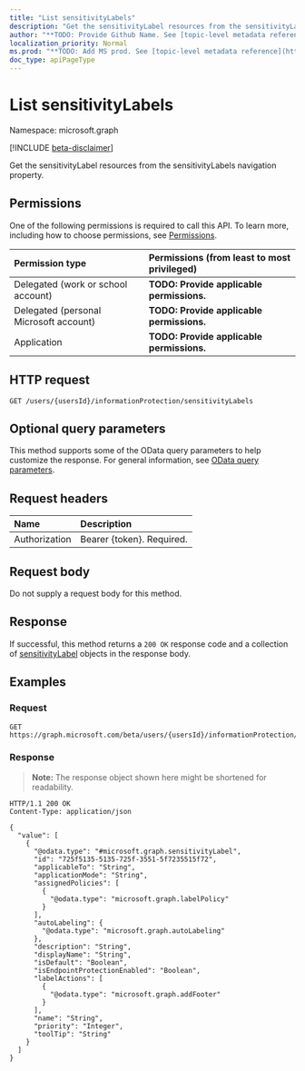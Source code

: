 ```yaml
---
title: "List sensitivityLabels"
description: "Get the sensitivityLabel resources from the sensitivityLabels navigation property."
author: "**TODO: Provide Github Name. See [topic-level metadata reference](https://msgo.azurewebsites.net/add/document/guidelines/metadata.html#topic-level-metadata)**"
localization_priority: Normal
ms.prod: "**TODO: Add MS prod. See [topic-level metadata reference](https://msgo.azurewebsites.net/add/document/guidelines/metadata.html#topic-level-metadata)**"
doc_type: apiPageType
---
```


# List sensitivityLabels
Namespace: microsoft.graph

[!INCLUDE [beta-disclaimer](../../includes/beta-disclaimer.md)]

Get the sensitivityLabel resources from the sensitivityLabels navigation property.

## Permissions
One of the following permissions is required to call this API. To learn more, including how to choose permissions, see [Permissions](/graph/permissions-reference).

|Permission type|Permissions (from least to most privileged)|
|:---|:---|
|Delegated (work or school account)|**TODO: Provide applicable permissions.**|
|Delegated (personal Microsoft account)|**TODO: Provide applicable permissions.**|
|Application|**TODO: Provide applicable permissions.**|

## HTTP request

<!-- {
  "blockType": "ignored"
}
-->
``` http
GET /users/{usersId}/informationProtection/sensitivityLabels
```

## Optional query parameters
This method supports some of the OData query parameters to help customize the response. For general information, see [OData query parameters](/graph/query-parameters).

## Request headers
|Name|Description|
|:---|:---|
|Authorization|Bearer {token}. Required.|

## Request body
Do not supply a request body for this method.

## Response

If successful, this method returns a `200 OK` response code and a collection of [sensitivityLabel](../resources/sensitivitylabel.md) objects in the response body.

## Examples

### Request
<!-- {
  "blockType": "request",
  "name": "list_sensitivitylabel"
}
-->
``` http
GET https://graph.microsoft.com/beta/users/{usersId}/informationProtection/sensitivityLabels
```


### Response
>**Note:** The response object shown here might be shortened for readability.
<!-- {
  "blockType": "response",
  "truncated": true,
  "@odata.type": "Collection(microsoft.graph.sensitivityLabel)"
}
-->
``` http
HTTP/1.1 200 OK
Content-Type: application/json

{
  "value": [
    {
      "@odata.type": "#microsoft.graph.sensitivityLabel",
      "id": "725f5135-5135-725f-3551-5f7235515f72",
      "applicableTo": "String",
      "applicationMode": "String",
      "assignedPolicies": [
        {
          "@odata.type": "microsoft.graph.labelPolicy"
        }
      ],
      "autoLabeling": {
        "@odata.type": "microsoft.graph.autoLabeling"
      },
      "description": "String",
      "displayName": "String",
      "isDefault": "Boolean",
      "isEndpointProtectionEnabled": "Boolean",
      "labelActions": [
        {
          "@odata.type": "microsoft.graph.addFooter"
        }
      ],
      "name": "String",
      "priority": "Integer",
      "toolTip": "String"
    }
  ]
}
```

